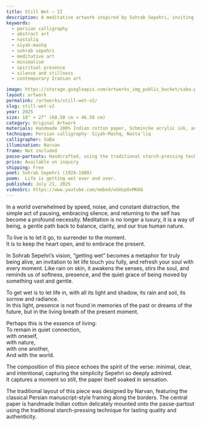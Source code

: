 ```yaml
---
title: Still Wet — II
description: A meditative artwork inspired by Sohrab Sepehri, inviting presence, softness, and inner stillness through minimal Persian design and poetic depth.
keywords:
  - persian calligraphy
  - abstract art
  - nastaliq
  - siyah-mashq
  - sohrab sepehri
  - meditative art
  - minimalism
  - spiritual presence
  - silence and stillness
  - contemporary Iranian art

image: https://storage.googleapis.com/artworks_img_public_bucket/saba-persian-calligraphy/sillWet/thumbnail/stilWet-v2-S-01.jpg
layout: artwork
permalink: /artworks/still-wet-v2/
slug: still-wet-v2
year: 2025
size: 18" × 27" (68.50 cm × 46.50 cm)
category: Original Artwork
materials: Handmade 100% Indian cotton paper, Schmincke acrylic ink, and a handcrafted wooden paddle-shaped pen (chosen over a reed pen due to its broader width).
technique: Persian calligraphy- Siyah-Mashq, Nastaʿlīq
calligrapher: SaBa
illumination: Narvan
frame: Not included 
passe-partouts: Handcrafted, using the traditional starch-pressing technique for lasting quality and authenticity.
price: Available on inquiry
shipping: Free
poet: Sohrab Sepehri (1928-1980)
poem:  Life is getting wet over and over.
published: July 21, 2025
videoSrc: https://www.youtube.com/embed/wSHzpOvMKA0
---
```



<div class="space-y-5 tracking-wider">
    <p class="text-lg leading-8">In a world overwhelmed by speed, noise, and constant distraction, the simple act of pausing, embracing silence, and returning to the self has become a profound necessity. Meditation is no longer a luxury, it is a way of being, a gentle path back to balance, clarity, and our true human nature. </p>
    <p class="text-lg leading-8">
        To live is to let it go, to surrender to the moment.<br>
        It is to keep the heart open, and to embrace the present.
    </p>
    <p class="text-lg leading-8">In Sohrab Sepehri’s vision, “getting wet” becomes a metaphor for truly being alive, an invitation to let life touch you fully, and refresh your soul with every moment. Like rain on skin, it awakens the senses, stirs the soul, and reminds us of softness, presence, and the quiet grace of being moved by something vast and gentle.</p>
    <p class="text-lg leading-8">
        To get wet is to let life in, with all its light and shadow, its rain and soil, its sorrow and radiance.<br>
        In this light, presence is not found in memories of the past or dreams of the future, but in the living breath of the present moment.</p>
     <p class="text-lg leading-8">
         Perhaps this is the essence of living:<br>
         To remain in quiet connection,<br>
         with oneself,<br>
         with nature,<br>
         with one another,<br>
         And with the world.<br>
     </p>
    <p class="text-lg leading-8">The composition of this piece echoes the spirit of the verse: minimal, clear, and intentional, capturing the simplicity Sepehri so deeply admired.<br>
        It captures a moment so still, the paper itself soaked in sensation. </p>
    <p class="text-lg leading-8">The traditional layout of this piece was designed by Narvan, featuring the classical Persian manuscript-style framing along the borders. The central paper is handmade Indian cotton delicately mounted onto the passe-partout using the traditional starch-pressing technique for lasting quality and authenticity.</p>
</div>
